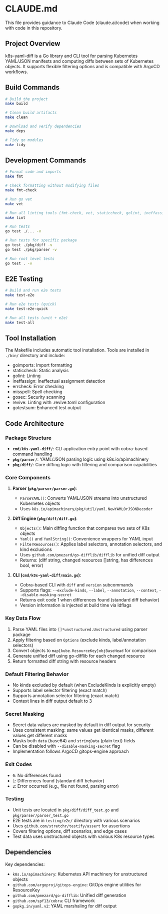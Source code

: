 # CLAUDE.md

This file provides guidance to Claude Code (claude.ai/code) when working with code in this repository.

## Project Overview

k8s-yaml-diff is a Go library and CLI tool for parsing Kubernetes YAML/JSON manifests and computing diffs between sets of Kubernetes objects. It supports flexible filtering options and is compatible with ArgoCD workflows.

## Build Commands

```bash
# Build the project
make build

# Clean build artifacts
make clean

# Download and verify dependencies
make deps

# Tidy go modules
make tidy
```

## Development Commands

```bash
# Format code and imports
make fmt

# Check formatting without modifying files
make fmt-check

# Run go vet
make vet

# Run all linting tools (fmt-check, vet, staticcheck, golint, ineffassign, errcheck, misspell)
make lint

# Run tests
go test ./... -v

# Run tests for specific package
go test ./pkg/diff -v
go test ./pkg/parser -v

# Run root level tests
go test . -v
```

## E2E Testing

```bash
# Build and run e2e tests
make test-e2e

# Run e2e tests (quick)
make test-e2e-quick

# Run all tests (unit + e2e)
make test-all
```

## Tool Installation

The Makefile includes automatic tool installation. Tools are installed in `./bin/` directory and include:
- goimports: Import formatting
- staticcheck: Static analysis
- golint: Linting
- ineffassign: Ineffectual assignment detection
- errcheck: Error checking
- misspell: Spell checking
- gosec: Security scanning
- revive: Linting with .revive.toml configuration
- gotestsum: Enhanced test output

## Code Architecture

### Package Structure

- **`cmd/k8s-yaml-diff/`**: CLI application entry point with cobra-based command handling
- **`pkg/parser/`**: YAML/JSON parsing logic using k8s.io/apimachinery
- **`pkg/diff/`**: Core diffing logic with filtering and comparison capabilities

### Core Components

1. **Parser (`pkg/parser/parser.go`)**:
   - `ParseYAML()`: Converts YAML/JSON streams into unstructured Kubernetes objects
   - Uses `k8s.io/apimachinery/pkg/util/yaml.NewYAMLOrJSONDecoder`

2. **Diff Engine (`pkg/diff/diff.go`)**:
   - `Objects()`: Main diffing function that compares two sets of K8s objects
   - `Yaml()` and `YamlString()`: Convenience wrappers for YAML input
   - `FilterResources()`: Applies label selectors, annotation selectors, and kind exclusions
   - Uses `github.com/pmezard/go-difflib/difflib` for unified diff output
   - Returns: (diff string, changed resources []string, has differences bool, error)

3. **CLI (`cmd/k8s-yaml-diff/main.go`)**:
   - Cobra-based CLI with `diff` and `version` subcommands
   - Supports flags: `--exclude-kinds`, `--label`, `--annotation`, `--context`, `--disable-masking-secret`
   - Returns exit code 1 when differences found (standard diff behavior)
   - Version information is injected at build time via ldflags

### Key Data Flow

1. Parse YAML files into `[]*unstructured.Unstructured` using parser package
2. Apply filtering based on `Options` (exclude kinds, label/annotation selectors)
3. Convert objects to `map[kube.ResourceKey]objBaseHead` for comparison
4. Generate unified diff using go-difflib for each changed resource
5. Return formatted diff string with resource headers

### Default Filtering Behavior

- No kinds excluded by default (when ExcludeKinds is explicitly empty)
- Supports label selector filtering (exact match)
- Supports annotation selector filtering (exact match)
- Context lines in diff output default to 3

### Secret Masking

- Secret data values are masked by default in diff output for security
- Uses consistent masking: same values get identical masks, different values get different masks
- Masks both `data` (base64) and `stringData` (plain text) fields
- Can be disabled with `--disable-masking-secret` flag
- Implementation follows ArgoCD gitops-engine approach

### Exit Codes

- `0`: No differences found
- `1`: Differences found (standard diff behavior)
- `2`: Error occurred (e.g., file not found, parsing error)

### Testing

- Unit tests are located in `pkg/diff/diff_test.go` and `pkg/parser/parser_test.go`
- E2E tests are in `testing/e2e/` directory with various scenarios
- Uses `github.com/stretchr/testify/assert` for assertions
- Covers filtering options, diff scenarios, and edge cases
- Test data uses unstructured objects with various K8s resource types

## Dependencies

Key dependencies:
- `k8s.io/apimachinery`: Kubernetes API machinery for unstructured objects
- `github.com/argoproj/gitops-engine`: GitOps engine utilities for ResourceKey
- `github.com/pmezard/go-difflib`: Unified diff generation
- `github.com/spf13/cobra`: CLI framework
- `gopkg.in/yaml.v2`: YAML marshaling for diff output